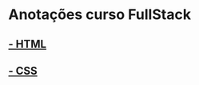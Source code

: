 # Anotações curso FullStack

## [- HTML](https://github.com/LuaGeo/fsjr_atividade2/blob/master/html.md)

## [- CSS](https://github.com/LuaGeo/fsjr_atividade2/blob/master/css.md)
